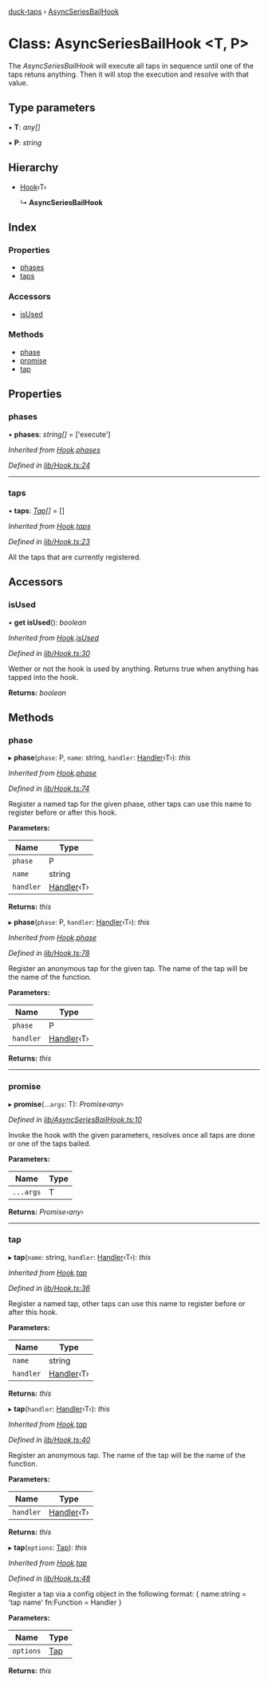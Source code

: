 [duck-taps](../README.md) › [AsyncSeriesBailHook](asyncseriesbailhook.md)

# Class: AsyncSeriesBailHook <**T, P**>

The *AsyncSeriesBailHook* will execute all taps in sequence until one of the taps retuns anything. Then it will stop the execution and resolve with that value.

## Type parameters

▪ **T**: *any[]*

▪ **P**: *string*

## Hierarchy

* [Hook](hook.md)‹T›

  ↳ **AsyncSeriesBailHook**

## Index

### Properties

* [phases](asyncseriesbailhook.md#phases)
* [taps](asyncseriesbailhook.md#taps)

### Accessors

* [isUsed](asyncseriesbailhook.md#isused)

### Methods

* [phase](asyncseriesbailhook.md#phase)
* [promise](asyncseriesbailhook.md#promise)
* [tap](asyncseriesbailhook.md#tap)

## Properties

###  phases

• **phases**: *string[]* = ['execute']

*Inherited from [Hook](hook.md).[phases](hook.md#phases)*

*Defined in [lib/Hook.ts:24](https://github.com/JonasKruckenberg/duck-taps/blob/57c0009/lib/Hook.ts#L24)*

___

###  taps

• **taps**: *[Tap](../interfaces/tap.md)[]* = []

*Inherited from [Hook](hook.md).[taps](hook.md#taps)*

*Defined in [lib/Hook.ts:23](https://github.com/JonasKruckenberg/duck-taps/blob/57c0009/lib/Hook.ts#L23)*

All the taps that are currently registered.

## Accessors

###  isUsed

• **get isUsed**(): *boolean*

*Inherited from [Hook](hook.md).[isUsed](hook.md#isused)*

*Defined in [lib/Hook.ts:30](https://github.com/JonasKruckenberg/duck-taps/blob/57c0009/lib/Hook.ts#L30)*

Wether or not the hook is used by anything.
Returns true when anything has tapped into the hook.

**Returns:** *boolean*

## Methods

###  phase

▸ **phase**(`phase`: P, `name`: string, `handler`: [Handler](../README.md#handler)‹T›): *this*

*Inherited from [Hook](hook.md).[phase](hook.md#phase)*

*Defined in [lib/Hook.ts:74](https://github.com/JonasKruckenberg/duck-taps/blob/57c0009/lib/Hook.ts#L74)*

Register a named tap for the given phase, other taps can use this name to register before or after this hook.

**Parameters:**

Name | Type |
------ | ------ |
`phase` | P |
`name` | string |
`handler` | [Handler](../README.md#handler)‹T› |

**Returns:** *this*

▸ **phase**(`phase`: P, `handler`: [Handler](../README.md#handler)‹T›): *this*

*Inherited from [Hook](hook.md).[phase](hook.md#phase)*

*Defined in [lib/Hook.ts:78](https://github.com/JonasKruckenberg/duck-taps/blob/57c0009/lib/Hook.ts#L78)*

Register an anonymous tap for the given tap. The name of the tap will be the name of the function.

**Parameters:**

Name | Type |
------ | ------ |
`phase` | P |
`handler` | [Handler](../README.md#handler)‹T› |

**Returns:** *this*

___

###  promise

▸ **promise**(...`args`: T): *Promise‹any›*

*Defined in [lib/AsyncSeriesBailHook.ts:10](https://github.com/JonasKruckenberg/duck-taps/blob/57c0009/lib/AsyncSeriesBailHook.ts#L10)*

Invoke the hook with the given parameters, resolves once all taps are done or one of the taps bailed.

**Parameters:**

Name | Type |
------ | ------ |
`...args` | T |

**Returns:** *Promise‹any›*

___

###  tap

▸ **tap**(`name`: string, `handler`: [Handler](../README.md#handler)‹T›): *this*

*Inherited from [Hook](hook.md).[tap](hook.md#tap)*

*Defined in [lib/Hook.ts:36](https://github.com/JonasKruckenberg/duck-taps/blob/57c0009/lib/Hook.ts#L36)*

Register a named tap, other taps can use this name to register before or after this hook.

**Parameters:**

Name | Type |
------ | ------ |
`name` | string |
`handler` | [Handler](../README.md#handler)‹T› |

**Returns:** *this*

▸ **tap**(`handler`: [Handler](../README.md#handler)‹T›): *this*

*Inherited from [Hook](hook.md).[tap](hook.md#tap)*

*Defined in [lib/Hook.ts:40](https://github.com/JonasKruckenberg/duck-taps/blob/57c0009/lib/Hook.ts#L40)*

Register an anonymous tap. The name of the tap will be the name of the function.

**Parameters:**

Name | Type |
------ | ------ |
`handler` | [Handler](../README.md#handler)‹T› |

**Returns:** *this*

▸ **tap**(`options`: [Tap](../interfaces/tap.md)): *this*

*Inherited from [Hook](hook.md).[tap](hook.md#tap)*

*Defined in [lib/Hook.ts:48](https://github.com/JonasKruckenberg/duck-taps/blob/57c0009/lib/Hook.ts#L48)*

Register a tap via a config object in the following format:
{
 name:string = 'tap name'
 fn:Function = Handler
}

**Parameters:**

Name | Type |
------ | ------ |
`options` | [Tap](../interfaces/tap.md) |

**Returns:** *this*
